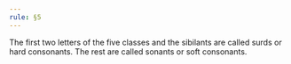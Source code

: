 ```yaml
---
rule: §5
---
```


The first two letters of the five classes and the sibilants are called surds or hard consonants. The rest are called sonants or soft consonants.